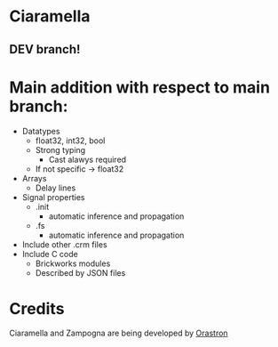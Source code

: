 # Ciaramella

## DEV branch!  

# Main addition with respect to main branch:

- Datatypes
  * float32, int32, bool
  * Strong typing
    * Cast alawys required
  * If not specific -> float32
- Arrays
  * Delay lines
- Signal properties
  * .init
    * automatic inference and propagation
  * .fs
    * automatic inference and propagation
- Include other .crm files
- Include C code
  * Brickworks modules
  * Described by JSON files



# Credits
Ciaramella and Zampogna are being developed by [Orastron](http://orastron.com "Orastron")
